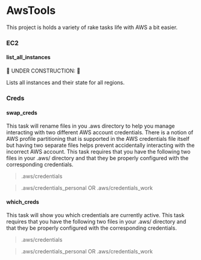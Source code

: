 # AwsTools

This project is holds a variety of rake tasks life with AWS a bit easier.

### EC2
#### list_all_instances

:construction_worker: UNDER CONSTRUCTION: :construction_worker:

Lists all instances and their state for all regions.

### Creds
#### swap_creds
This task will rename files in you .aws directory to help you manage interacting with two different AWS account credentials. There is a notion of AWS profile partitioning that is supported in the AWS credentials file itself but having two separate files helps prevent accidentally interacting with the incorrect AWS account.
This task requires that you have the following two files in your .aws/ directory and that they be properly configured with the corresponding credentials.
> .aws/credentials

> .aws/credentials_personal OR .aws/credentials_work

#### which_creds
This task will show you which credentials are currently active.  This task requires that you have the following two files in your .aws/ directory and that they be properly configured with the corresponding credentials.
> .aws/credentials

> .aws/credentials_personal OR .aws/credentials_work
